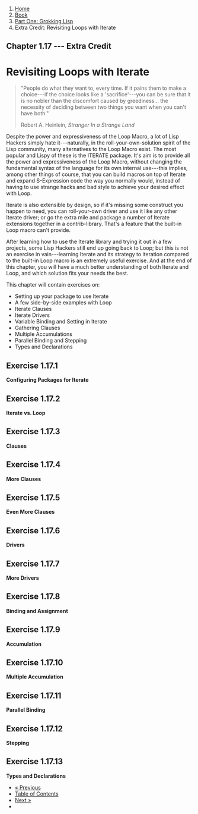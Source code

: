 <ol class="breadcrumb">
  <li><a href="/">Home</a></li>
  <li><a href="/book/">Book</a></li>
  <li><a href="/book/1-0-0-overview/">Part One: Grokking Lisp</a></li>
  <li class="active">Extra Credit: Revisiting Loops with Iterate</li>
</ol>

## Chapter 1.17 --- Extra Credit

# Revisiting Loops with Iterate

> "People do what they want to, every time.  If it pains them to make a choice---if the choice looks like a 'sacrifice'---you can be sure that it is no nobler than the discomfort caused by greediness... the necessity of deciding between two things you want when you can't have both."
> <footer>Robert A. Heinlein, <em>Stranger In a Strange Land</em></footer>

Despite the power and expressiveness of the Loop Macro, a lot of Lisp Hackers simply hate it---naturally, in the roll-your-own-solution spirit of the Lisp community, many alternatives to the Loop Macro exist.  The most popular and Lispy of these is the ITERATE package.  It's aim is to provide all the power and expressiveness of the Loop Macro, without changing the fundamental syntax of the language for its own internal use---this implies, among other things of course, that you can build macros on top of Iterate and expand S-Expression code the way you normally would, instead of having to use strange hacks and bad style to achieve your desired effect with Loop.

Iterate is also extensible by design, so if it's missing some construct you happen to need, you can roll-your-own driver and use it like any other Iterate driver; or go the extra mile and package a number of Iterate extensions together in a contrib-library.  That's a feature that the built-in Loop macro can't provide.

After learning how to use the Iterate library and trying it out in a few projects, some Lisp Hackers still end up going back to Loop; but this is not an exercise in vain---learning Iterate and its strategy to iteration compared to the built-in Loop macro is an extremely useful exercise.  And at the end of this chapter, you will have a much better understanding of both Iterate and Loop, and which solution fits your needs the best.

This chapter will contain exercises on:

* Setting up your package to use Iterate
* A few side-by-side examples with Loop
* Iterate Clauses
* Iterate Drivers
* Variable Binding and Setting in Iterate
* Gathering Clauses
* Multiple Accumulations
* Parallel Binding and Stepping
* Types and Declarations

## Exercise 1.17.1

**Configuring Packages for Iterate**

## Exercise 1.17.2

**Iterate vs. Loop**

## Exercise 1.17.3

**Clauses**

## Exercise 1.17.4

**More Clauses**

## Exercise 1.17.5

**Even More Clauses**

## Exercise 1.17.6

**Drivers**

## Exercise 1.17.7

**More Drivers**

## Exercise 1.17.8

**Binding and Assignment**

## Exercise 1.17.9

**Accumulation**

## Exercise 1.17.10

**Multiple Accumulation**

## Exercise 1.17.11

**Parallel Binding**

## Exercise 1.17.12

**Stepping**

## Exercise 1.17.13

**Types and Declarations**

<ul class="pager">
  <li class="previous"><a href="/book/1-16-0-map-loop.md">&laquo; Previous</a></li>
  <li><a href="/book/">Table of Contents</a></li>
  <li class="next"><a href="/book/1-18-0-format.md">Next &raquo;</a><li>
</ul>
